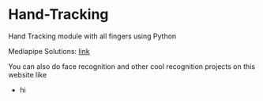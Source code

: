 # Hand-Tracking

Hand Tracking module with all fingers using Python

Mediapipe Solutions: [link](https://google.github.io/mediapipe/solutions/hands)

You can also do face recognition and other cool recognition projects on this website like

+ hi
